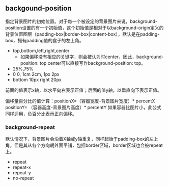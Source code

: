
## backgound-position
指定背景图片的初始位置。对于每一个被设定的背景图片来说，background-position设置的有一个初始值，这个初始值是相对于以background-origin定义的背景位置图层（padding-box|border-box|content-box），默认是在padding-box，拥有padding值的盒子的左上角。

- top,bottom,left,right,center
    - 如果偏移没有相应的关键字，则会被认为时center，因此，background-position: top center可以直接写作background-position: top。
- 25%,75%
- 0 0, 1cm 2cm, 1px 2px
- bottom 10px right 20px


前面的值表示x轴，以水平向右表示正值；后面的值y轴，以垂直向下表示正值。

偏移量百分比的值计算：positionX=（容器宽度-背景图片宽度）* percentX
                                     positionY= （容器高度-背景图片高度）* percentY
如果容器比图片小，此公式同样适用，负百分比表示正向偏移。

### background-repeat
默认情况下，背景图片会沿着X轴或y轴重复，同样起始于padding-box的左上角，但是其从各个方向朝外面平铺，包括border区域，border区域也会被repeat上。
- repeat
- repeat-x
- repeat-y
- no-repeat
